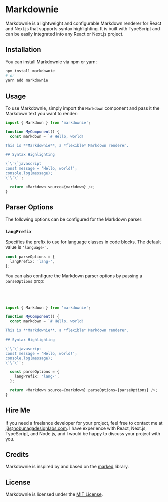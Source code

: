 # Markdownie

Markdownie is a lightweight and configurable Markdown renderer for React and Next.js that supports syntax highlighting. It is built with TypeScript and can be easily integrated into any React or Next.js project.

## Installation

You can install Markdownie via npm or yarn:



``` bash
npm install markdownie
# or
yarn add markdownie
```

## Usage

To use Markdownie, simply import the `Markdown` component and pass it the Markdown text you want to render:



```typescript
import { Markdown } from 'markdownie';

function MyComponent() {
  const markdown = `# Hello, world!

This is **Markdownie**, a *flexible* Markdown renderer.

## Syntax Highlighting

\`\`\`javascript
const message = 'Hello, world!';
console.log(message);
\`\`\``;

  return <Markdown source={markdown} />;
}
```
## Parser Options

The following options can be configured for the Markdown parser:

### `langPrefix`

Specifies the prefix to use for language classes in code blocks. The default value is `'language-'`.


``` typescript
const parseOptions = {
  langPrefix: 'lang-',
};
```
You can also configure the Markdown parser options by passing a `parseOptions` prop:
```typescript




import { Markdown } from 'markdownie';

function MyComponent() {
  const markdown = `# Hello, world!

This is **Markdownie**, a *flexible* Markdown renderer.

## Syntax Highlighting

\`\`\`javascript
const message = 'Hello, world!';
console.log(message);
\`\`\``;

  const parseOptions = {
    langPrefix: 'lang-',
  };

  return <Markdown source={markdown} parseOptions={parseOptions} />;
}
```
## Hire Me

If you need a freelance developer for your project, feel free to contact me at [j3@nobunagadesignlabs.com](mailto:j3@nobunagadesignlabs.com). I have experience with React, Next.js, TypeScript, and Node.js, and I would be happy to discuss your project with you.

## Credits

Markdownie is inspired by and based on the [marked](https://github.com/markedjs/marked) library.

## License

Markdownie is licensed under the [MIT License](https://chat.openai.com/chat/LICENSE).